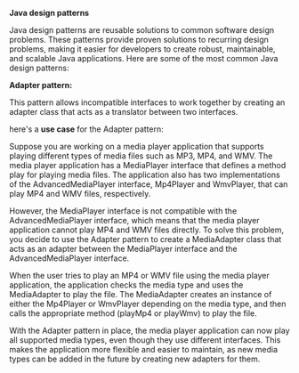 **Java design patterns**

Java design patterns are reusable solutions to common software design problems. These patterns provide proven solutions to recurring design problems, making it easier for developers to create robust, maintainable, and scalable Java applications. Here are some of the most common Java design patterns:

**Adapter pattern:** 

This pattern allows incompatible interfaces to work together by creating an adapter class that acts as a translator between two interfaces.

here's a **use case** for the Adapter pattern:

Suppose you are working on a media player application that supports playing different types of media files such as MP3, MP4, and WMV. The media player application has a MediaPlayer interface that defines a method play for playing media files. The application also has two implementations of the AdvancedMediaPlayer interface, Mp4Player and WmvPlayer, that can play MP4 and WMV files, respectively.

However, the MediaPlayer interface is not compatible with the AdvancedMediaPlayer interface, which means that the media player application cannot play MP4 and WMV files directly. To solve this problem, you decide to use the Adapter pattern to create a MediaAdapter class that acts as an adapter between the MediaPlayer interface and the AdvancedMediaPlayer interface.

When the user tries to play an MP4 or WMV file using the media player application, the application checks the media type and uses the MediaAdapter to play the file. The MediaAdapter creates an instance of either the Mp4Player or WmvPlayer depending on the media type, and then calls the appropriate method (playMp4 or playWmv) to play the file.

With the Adapter pattern in place, the media player application can now play all supported media types, even though they use different interfaces. This makes the application more flexible and easier to maintain, as new media types can be added in the future by creating new adapters for them.